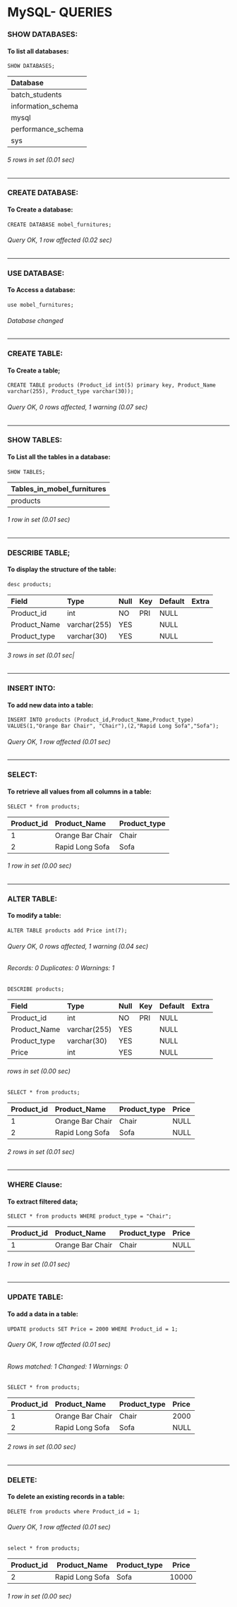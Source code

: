 # MySQL- QUERIES
### SHOW DATABASES:
#### To list all databases:
```syntax
SHOW DATABASES;
```
| Database           |
|:-------------------|
| batch_students     |
| information_schema |
| mysql              |
| performance_schema |
| sys                |

###### 5 rows in set (0.01 sec)
****

### CREATE DATABASE:
#### To Create a database:
```syntax
CREATE DATABASE mobel_furnitures;
```
###### Query OK, 1 row affected (0.02 sec) 
****

### USE DATABASE:
#### To Access a database:
```syntax
use mobel_furnitures;
```
###### Database changed
****

### CREATE TABLE:
#### To Create a table;
```syntax
CREATE TABLE products (Product_id int(5) primary key, Product_Name varchar(255), Product_type varchar(30)); 
```
###### Query OK, 0 rows affected, 1 warning (0.07 sec)
****

### SHOW TABLES:
#### To List all the tables in a database:
```syntax
SHOW TABLES;
```
|Tables_in_mobel_furnitures |
|:--------------------------|
| products                  |

###### 1 row in set (0.01 sec)
****

### DESCRIBE TABLE;
#### To display the structure of the table:
```syntax
desc products;
```
| Field        | Type         | Null | Key | Default | Extra |
|:-------------|:-------------|:-----|:----|:--------|:------|
| Product_id   | int          | NO   | PRI | NULL    |       |
| Product_Name | varchar(255) | YES  |     | NULL    |       |
| Product_type | varchar(30)  | YES  |     | NULL    |       |

###### 3 rows in set (0.01 sec|
****

### INSERT INTO:
#### To add new data into a table:
```syntax
INSERT INTO products (Product_id,Product_Name,Product_type) VALUES(1,"Orange Bar Chair", "Chair"),(2,"Rapid Long Sofa","Sofa");
```

###### Query OK, 1 row affected (0.01 sec)
****

### SELECT:
#### To retrieve all values from all columns in a table:
```syntax
SELECT * from products;
```

| Product_id | Product_Name     | Product_type |
|:-----------|:-----------------|:-------------|
|          1 | Orange Bar Chair | Chair        |
|          2 | Rapid Long Sofa  | Sofa         |

###### 1 row in set (0.00 sec)
****

### ALTER TABLE:
#### To modify a table:
```syntax
ALTER TABLE products add Price int(7);
```

###### Query OK, 0 rows affected, 1 warning (0.04 sec)
###### Records: 0  Duplicates: 0  Warnings: 1

```syntax
DESCRIBE products;
```
| Field        | Type         | Null | Key | Default | Extra |
|:-------------|:-------------|:-----|:----|:--------|:------|
| Product_id   | int          | NO   | PRI | NULL    |       |
| Product_Name | varchar(255) | YES  |     | NULL    |       |
| Product_type | varchar(30)  | YES  |     | NULL    |       |
| Price        | int          | YES  |     | NULL    |       |

###### rows in set (0.00 sec)

```syntax
SELECT * from products;
```
| Product_id | Product_Name     | Product_type | Price |
|:-----------|:-----------------|:-------------|:------|
|          1 | Orange Bar Chair | Chair        |  NULL |
|          2 | Rapid Long Sofa  | Sofa         |  NULL |

###### 2 rows in set (0.01 sec)
****

### WHERE Clause:
#### To extract filtered data;
```
SELECT * from products WHERE product_type = "Chair";
```

| Product_id | Product_Name     | Product_type | Price |
|:-----------|:-----------------|:-------------|:------|
|          1 | Orange Bar Chair | Chair        |  NULL |

###### 1 row in set (0.01 sec)
****

### UPDATE TABLE:
#### To add a data in a table:
```syntax
UPDATE products SET Price = 2000 WHERE Product_id = 1;
```
###### Query OK, 1 row affected (0.01 sec)
###### Rows matched: 1  Changed: 1  Warnings: 0

```syntax
SELECT * from products;
```
| Product_id | Product_Name     | Product_type | Price |
|:-----------|:-----------------|:-------------|:------|
|          1 | Orange Bar Chair | Chair        |  2000 |
|          2 | Rapid Long Sofa  | Sofa         |  NULL |

###### 2 rows in set (0.00 sec)
****

### DELETE:
#### To delete an existing records in a table:
```syntax
DELETE from products where Product_id = 1;
```
###### Query OK, 1 row affected (0.01 sec)

```syntax
select * from products;
```
| Product_id | Product_Name    | Product_type | Price |
|------------|-----------------|--------------|-------|
|          2 | Rapid Long Sofa | Sofa         | 10000 |
###### 1 row in set (0.00 sec)